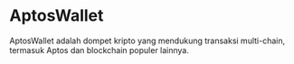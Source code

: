 # AptosWallet
AptosWallet adalah dompet kripto yang mendukung transaksi multi-chain, termasuk Aptos dan blockchain populer lainnya.
